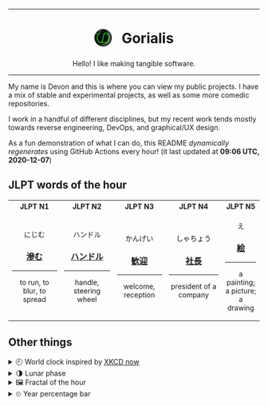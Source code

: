 ***

<h1 align="center">
<sub>
    <img src="readme/resources/avatar.png" height="36">
</sub>
&nbsp;
Gorialis
</h1>
<p align="center">
Hello! I like making tangible software.
</p>

***

My name is Devon and this is where you can view my public projects. I have a mix of stable and experimental projects, as well as some more comedic repositories.

I work in a handful of different disciplines, but my recent work tends mostly towards reverse engineering, DevOps, and graphical/UX design.

As a fun demonstration of what I can do, this README *dynamically regenerates* using GitHub Actions every hour! (it last updated at **09:06 UTC, 2020-12-07**)

<h2>JLPT words of the hour</h2>
<table>
    <tr>
        <th>JLPT N1</th>
        <th>JLPT N2</th>
        <th>JLPT N3</th>
        <th>JLPT N4</th>
        <th>JLPT N5</th>
    </tr>
    <tr>
        <td>
            <p align="center">にじむ</p>
            <h3 align="center"><b><a href="https://jisho.org/search/%E6%BB%B2%E3%82%80">滲む</a></b></h3>
            <hr>
            <p align="center">to run,<wbr> to blur,<wbr> to spread</p>
        </td>
        <td>
            <p align="center">ハンドル</p>
            <h3 align="center"><b><a href="https://jisho.org/search/%E3%83%8F%E3%83%B3%E3%83%89%E3%83%AB">ハンドル</a></b></h3>
            <hr>
            <p align="center">handle,<wbr> steering wheel</p>
        </td>
        <td>
            <p align="center">かんげい</p>
            <h3 align="center"><b><a href="https://jisho.org/search/%E6%AD%93%E8%BF%8E">歓迎</a></b></h3>
            <hr>
            <p align="center">welcome,<wbr> reception</p>
        </td>
        <td>
            <p align="center">しゃちょう</p>
            <h3 align="center"><b><a href="https://jisho.org/search/%E7%A4%BE%E9%95%B7">社長</a></b></h3>
            <hr>
            <p align="center">president of a company</p>
        </td>
        <td>
            <p align="center">え</p>
            <h3 align="center"><b><a href="https://jisho.org/search/%E7%B5%B5">絵</a></b></h3>
            <hr>
            <p align="center">a painting;<br> a picture;<br> a drawing</p>
        </td>
    </tr>
</table>

<h2>Other things</h2>
<details>
<summary>🕘  World clock inspired by <a href="https://xkcd.com/now">XKCD now</a></summary>

> <img src="generated/now.png" width="512">

</details>
<details>
<summary>🌗 Lunar phase</summary>

The moon is approximately 77.33% through its phase (Last Quarter).

</details>
<details>
<summary>&#x1f5bc; Fractal of the hour</summary>

> <img src="generated/fractal.png" width="512">

</details>
<details>
<summary>&#x23f2; Year percentage bar</summary>
<pre><code>2020 [██████████████████▁▁] 93.27%</code></pre>
</details>
